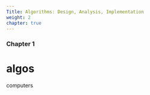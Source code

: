 ```yaml
---
Title: Algorithms: Design, Analysis, Implementation
weight: 2
chapter: true
---
```


### Chapter 1

# algos

computers
